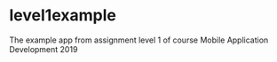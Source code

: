 # level1example
The example app from assignment level 1 of course Mobile Application Development 2019
